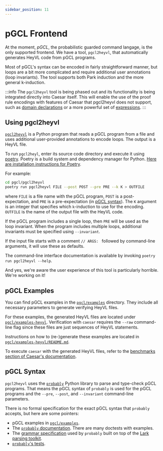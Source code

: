 ```yaml
---
sidebar_position: 11
---
```


# pGCL Frontend

At the moment, _pGCL_, the probabilistic guarded command langage, is the only supported frontend.
We have a tool, `pgcl2heyvl`, that automatically generates HeyVL code from pGCL programs.

Most of pGCL's syntax can be encoded in fairly straightforward manner, but loops are a bit more complicated and require additional user annotations (loop invariants).
The tool supports both Park induction and the more general k-induction.

:::info
The `pgcl2heyvl` tool is being phased out and its functionality is being integrated directly into Caesar itself.
This will enable the use of the proof rule encodings with features of Caesar that pgcl2heyvl does not support, such as [domain declarations](heyvl/domains.md) or a more powerful set of [expressions](heyvl/expressions.md).
:::

## Using pgcl2heyvl

[`pgcl2heyvl`](https://github.com/moves-rwth/caesar/tree/master/pgcl/pgcl2heyvl) is a Python program that reads a pGCL program from a file and uses additional user-provided annotations to encode loops.
The output is a HeyVL file.

To run `pgcl2heyl`, enter its source code directory and execute it using [poetry](https://python-poetry.org/).
Poetry is a build system and dependency manager for Python.
[Here are installation instructions for Poetry](https://python-poetry.org/docs/).

For example:
```bash
cd pgcl/pgcl2heyvl
poetry run pgcl2heyvl FILE --post POST --pre PRE --k K > OUTFILE
```
where `FILE` is a file name with the pGCL program, `POST` is a post-expectation, and `PRE` is a pre-expectation (in [pGCL syntax](#pgcl-syntax)).
The `K` argument is an integer that specifies which `k`-induction to use for the encoding.
`OUTFILE` is the name of the output file with the HeyVL code.

If the pGCL program includes a single loop, then `PRE` will be used as the loop invariant.
When the program includes multiple loops, additional invariants must be specified using `--invariant`.

If the input file starts with a comment `// ARGS: ` followed by command-line arguments, it will use these as defaults.

The command-line interface documentation is available by invoking `poetry run pgcl2heyvl --help`.

And yes, we're aware the user experience of this tool is particularly horrible.
We're working on it!

## pGCL Examples

You can find pGCL examples in the [`pgcl/examples`](https://github.com/moves-rwth/caesar/tree/master/pgcl/examples) directory.
They include all necessary parameters to generate verifying HeyVL files.

For these examples, the generated HeyVL files are located under [`pgcl/examples-heyvl`](https://github.com/moves-rwth/caesar/tree/master/pgcl/examples-heyvl).
Verification with `caesar` requires the `--raw` command-line flag since these files are just sequences of HeyVL statements.

Instructions on how to (re-)generate these examples are located in [`pgcl/examples-heyvl/README.md`](https://github.com/moves-rwth/caesar/blob/master/pgcl/examples-heyvl/README.md).

To execute `caesar` with the generated HeyVL files, refer to the [benchmarks section of Caesar's documentation](./caesar/benchmarks.md).

## pGCL Syntax

`pgcl2heyvl` uses the [`probably`](https://github.com/Philipp15b/probably) Python library to parse and type-check pGCL programs.
That means the pGCL syntax of `probably` is used for the pGCL programs and the `--pre`, `--post`, and `--invariant` command-line parameters.

There is no formal specification for the exact pGCL syntax that `probably` accepts, but here are some pointers:

 * pGCL examples in [`pgcl/examples`](https://github.com/moves-rwth/caesar/tree/master/pgcl/examples).
 * The [`probably` documentation](https://philipp15b.github.io/probably/pgcl.html). There are many doctests with examples.
 * The [grammar specification](https://philipp15b.github.io/probably/pgcl_grammar.html#pgcl-grammar) used by `probably` built on top of the [Lark parsing toolkit](https://github.com/lark-parser/lark).
 * [`probably`'s tests](https://github.com/Philipp15b/probably/tree/master/tests).
